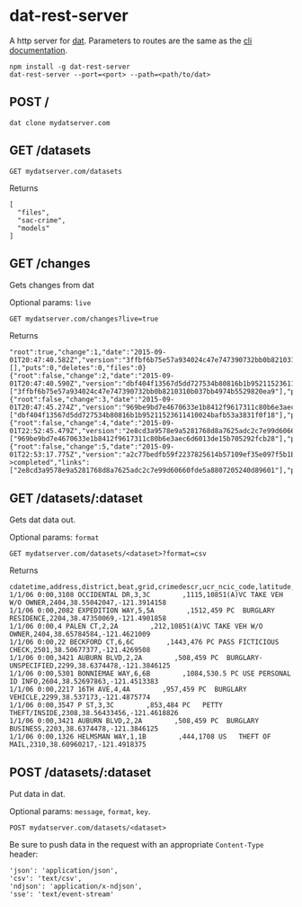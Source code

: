 # dat-rest-server

A http server for [dat](http://dat-data.com). Parameters to routes are the same as the [cli documentation](https://github.com/maxogden/dat/blob/master/docs/cli-docs.md).

```
npm install -g dat-rest-server
dat-rest-server --port=<port> --path=<path/to/dat>
```

## POST /

```
dat clone mydatserver.com
```

## GET /datasets

```
GET mydatserver.com/datasets
```

Returns
```
[
  "files",
  "sac-crime",
  "models"
]
```

## GET /changes

Gets changes from dat

Optional params: `live`

```
GET mydatserver.com/changes?live=true
```

Returns

```
"root":true,"change":1,"date":"2015-09-01T20:47:40.582Z","version":"3ffbf6b75e57a934024c47e747390732bb0b8210310b037bb4974b5529820ea9","message":"","links":[],"puts":0,"deletes":0,"files":0}
{"root":false,"change":2,"date":"2015-09-01T20:47:40.590Z","version":"dbf404f13567d5dd727534b80816b1b95211523611410024bafb53a3831f0f18","message":"","links":["3ffbf6b75e57a934024c47e747390732bb0b8210310b037bb4974b5529820ea9"],"puts":1,"deletes":0,"files":1}
{"root":false,"change":3,"date":"2015-09-01T20:47:45.274Z","version":"969be9bd7e4670633e1b8412f9617311c80b6e3aec6d6013de15b705292fcb28","message":"","links":["dbf404f13567d5dd727534b80816b1b95211523611410024bafb53a3831f0f18"],"puts":1342,"deletes":0,"files":0}
{"root":false,"change":4,"date":"2015-09-01T22:52:45.479Z","version":"2e8cd3a9578e9a5281768d8a7625adc2c7e99d60660fde5a8807205240d89601","message":"","links":["969be9bd7e4670633e1b8412f9617311c80b6e3aec6d6013de15b705292fcb28"],"puts":1,"deletes":0,"files":1}
{"root":false,"change":5,"date":"2015-09-01T22:53:17.775Z","version":"a2c77bedfb59f2237825614b57109ef35e097f5b1bf9320e9a52ef90768d566a","message":"complete->completed","links":["2e8cd3a9578e9a5281768d8a7625adc2c7e99d60660fde5a8807205240d89601"],"puts":1342,"deletes":0,"files":0}
```

## GET /datasets/:dataset

Gets dat data out.

Optional params: `format`

```
GET mydatserver.com/datasets/<dataset>?format=csv
```

Returns
```
cdatetime,address,district,beat,grid,crimedescr,ucr_ncic_code,latitude,longitude
1/1/06 0:00,3108 OCCIDENTAL DR,3,3C        ,1115,10851(A)VC TAKE VEH W/O OWNER,2404,38.55042047,-121.3914158
1/1/06 0:00,2082 EXPEDITION WAY,5,5A        ,1512,459 PC  BURGLARY RESIDENCE,2204,38.47350069,-121.4901858
1/1/06 0:00,4 PALEN CT,2,2A        ,212,10851(A)VC TAKE VEH W/O OWNER,2404,38.65784584,-121.4621009
1/1/06 0:00,22 BECKFORD CT,6,6C        ,1443,476 PC PASS FICTICIOUS CHECK,2501,38.50677377,-121.4269508
1/1/06 0:00,3421 AUBURN BLVD,2,2A        ,508,459 PC  BURGLARY-UNSPECIFIED,2299,38.6374478,-121.3846125
1/1/06 0:00,5301 BONNIEMAE WAY,6,6B        ,1084,530.5 PC USE PERSONAL ID INFO,2604,38.52697863,-121.4513383
1/1/06 0:00,2217 16TH AVE,4,4A        ,957,459 PC  BURGLARY VEHICLE,2299,38.537173,-121.4875774
1/1/06 0:00,3547 P ST,3,3C        ,853,484 PC   PETTY THEFT/INSIDE,2308,38.56433456,-121.4618826
1/1/06 0:00,3421 AUBURN BLVD,2,2A        ,508,459 PC  BURGLARY BUSINESS,2203,38.6374478,-121.3846125
1/1/06 0:00,1326 HELMSMAN WAY,1,1B        ,444,1708 US   THEFT OF MAIL,2310,38.60960217,-121.4918375
```


## POST /datasets/:dataset

Put data in dat.

Optional params: `message`, `format`, `key`.

```
POST mydatserver.com/datasets/<dataset>
```

Be sure to push data in the request with an appropriate `Content-Type` header:

```
'json': 'application/json',
'csv': 'text/csv',
'ndjson': 'application/x-ndjson',
'sse': 'text/event-stream'
```

